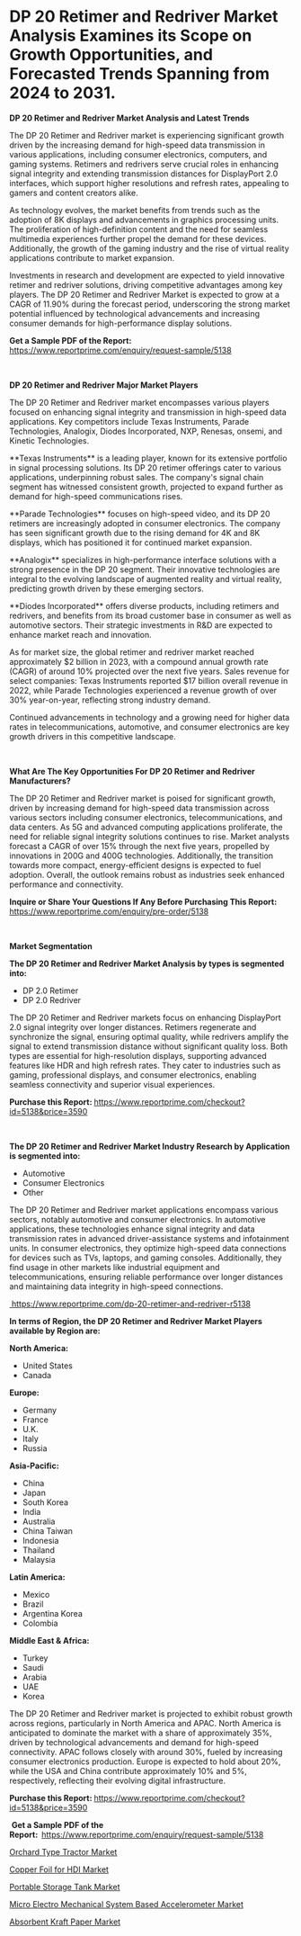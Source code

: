 <p><h1>DP 20 Retimer and Redriver Market Analysis Examines its Scope on Growth Opportunities, and Forecasted Trends Spanning from 2024 to 2031.</h1></p><p><strong>DP 20 Retimer and Redriver Market Analysis and Latest Trends</strong></p>
<p><p>The DP 20 Retimer and Redriver market is experiencing significant growth driven by the increasing demand for high-speed data transmission in various applications, including consumer electronics, computers, and gaming systems. Retimers and redrivers serve crucial roles in enhancing signal integrity and extending transmission distances for DisplayPort 2.0 interfaces, which support higher resolutions and refresh rates, appealing to gamers and content creators alike. </p><p>As technology evolves, the market benefits from trends such as the adoption of 8K displays and advancements in graphics processing units. The proliferation of high-definition content and the need for seamless multimedia experiences further propel the demand for these devices. Additionally, the growth of the gaming industry and the rise of virtual reality applications contribute to market expansion.</p><p>Investments in research and development are expected to yield innovative retimer and redriver solutions, driving competitive advantages among key players. The DP 20 Retimer and Redriver Market is expected to grow at a CAGR of 11.90% during the forecast period, underscoring the strong market potential influenced by technological advancements and increasing consumer demands for high-performance display solutions.</p></p>
<p><strong>Get a Sample PDF of the Report:&nbsp;</strong> <a href="https://www.reportprime.com/enquiry/request-sample/5138">https://www.reportprime.com/enquiry/request-sample/5138</a></p>
<p>&nbsp;</p>
<p><strong>DP 20 Retimer and Redriver Major Market Players</strong></p>
<p><p>The DP 20 Retimer and Redriver market encompasses various players focused on enhancing signal integrity and transmission in high-speed data applications. Key competitors include Texas Instruments, Parade Technologies, Analogix, Diodes Incorporated, NXP, Renesas, onsemi, and Kinetic Technologies.</p><p>**Texas Instruments** is a leading player, known for its extensive portfolio in signal processing solutions. Its DP 20 retimer offerings cater to various applications, underpinning robust sales. The company's signal chain segment has witnessed consistent growth, projected to expand further as demand for high-speed communications rises.</p><p>**Parade Technologies** focuses on high-speed video, and its DP 20 retimers are increasingly adopted in consumer electronics. The company has seen significant growth due to the rising demand for 4K and 8K displays, which has positioned it for continued market expansion.</p><p>**Analogix** specializes in high-performance interface solutions with a strong presence in the DP 20 segment. Their innovative technologies are integral to the evolving landscape of augmented reality and virtual reality, predicting growth driven by these emerging sectors.</p><p>**Diodes Incorporated** offers diverse products, including retimers and redrivers, and benefits from its broad customer base in consumer as well as automotive sectors. Their strategic investments in R&D are expected to enhance market reach and innovation.</p><p>As for market size, the global retimer and redriver market reached approximately $2 billion in 2023, with a compound annual growth rate (CAGR) of around 10% projected over the next five years. Sales revenue for select companies: Texas Instruments reported $17 billion overall revenue in 2022, while Parade Technologies experienced a revenue growth of over 30% year-on-year, reflecting strong industry demand. </p><p>Continued advancements in technology and a growing need for higher data rates in telecommunications, automotive, and consumer electronics are key growth drivers in this competitive landscape.</p></p>
<p>&nbsp;</p>
<p><strong>What Are The Key Opportunities For DP 20 Retimer and Redriver Manufacturers?</strong></p>
<p><p>The DP 20 Retimer and Redriver market is poised for significant growth, driven by increasing demand for high-speed data transmission across various sectors including consumer electronics, telecommunications, and data centers. As 5G and advanced computing applications proliferate, the need for reliable signal integrity solutions continues to rise. Market analysts forecast a CAGR of over 15% through the next five years, propelled by innovations in 200G and 400G technologies. Additionally, the transition towards more compact, energy-efficient designs is expected to fuel adoption. Overall, the outlook remains robust as industries seek enhanced performance and connectivity.</p></p>
<p><strong>Inquire or Share Your Questions If Any Before Purchasing This Report:</strong> <a href="https://www.reportprime.com/enquiry/pre-order/5138">https://www.reportprime.com/enquiry/pre-order/5138</a></p>
<p>&nbsp;</p>
<p><strong>Market Segmentation</strong></p>
<p><strong>The DP 20 Retimer and Redriver Market Analysis by types is segmented into:</strong></p>
<p><ul><li>DP 2.0 Retimer</li><li>DP 2.0 Redriver</li></ul></p>
<p><p>The DP 20 Retimer and Redriver markets focus on enhancing DisplayPort 2.0 signal integrity over longer distances. Retimers regenerate and synchronize the signal, ensuring optimal quality, while redrivers amplify the signal to extend transmission distance without significant quality loss. Both types are essential for high-resolution displays, supporting advanced features like HDR and high refresh rates. They cater to industries such as gaming, professional displays, and consumer electronics, enabling seamless connectivity and superior visual experiences.</p></p>
<p><strong>Purchase this Report:&nbsp;</strong><a href="https://www.reportprime.com/checkout?id=5138&price=3590">https://www.reportprime.com/checkout?id=5138&price=3590</a></p>
<p>&nbsp;</p>
<p><strong>The DP 20 Retimer and Redriver Market Industry Research by Application is segmented into:</strong></p>
<p><ul><li>Automotive</li><li>Consumer Electronics</li><li>Other</li></ul></p>
<p><p>The DP 20 Retimer and Redriver market applications encompass various sectors, notably automotive and consumer electronics. In automotive applications, these technologies enhance signal integrity and data transmission rates in advanced driver-assistance systems and infotainment units. In consumer electronics, they optimize high-speed data connections for devices such as TVs, laptops, and gaming consoles. Additionally, they find usage in other markets like industrial equipment and telecommunications, ensuring reliable performance over longer distances and maintaining data integrity in high-speed connections.</p></p>
<p><a href="https://www.reportprime.com/dp-20-retimer-and-redriver-r5138">&nbsp;https://www.reportprime.com/dp-20-retimer-and-redriver-r5138</a></p>
<p><strong>In terms of Region, the DP 20 Retimer and Redriver Market Players available by Region are:</strong></p>
<p>
    <p> <strong> North America: </strong>
        <ul>
            <li>United States</li>
            <li>Canada</li>
        </ul>
        </p> 
    <p> <strong> Europe: </strong>
        <ul>
            <li>Germany</li>
            <li>France</li>
            <li>U.K.</li>
            <li>Italy</li>
            <li>Russia</li>
        </ul>
        </p> 
    <p> <strong> Asia-Pacific: </strong>
        <ul>
            <li>China</li>
            <li>Japan</li>
            <li>South Korea</li>
            <li>India</li>
            <li>Australia</li>
            <li>China Taiwan</li>
            <li>Indonesia</li>
            <li>Thailand</li>
            <li>Malaysia</li>
        </ul>
        </p> 
    <p> <strong> Latin America: </strong>
        <ul>
            <li>Mexico</li>
            <li>Brazil</li>
            <li>Argentina Korea</li>
            <li>Colombia</li>
        </ul>
        </p> 
    <p> <strong> Middle East & Africa: </strong>
        <ul>
            <li>Turkey</li>
            <li>Saudi</li>
            <li>Arabia</li>
            <li>UAE</li>
            <li>Korea</li>
        </ul>
    </p>
    </p>
<p><p>The DP 20 Retimer and Redriver market is projected to exhibit robust growth across regions, particularly in North America and APAC. North America is anticipated to dominate the market with a share of approximately 35%, driven by technological advancements and demand for high-speed connectivity. APAC follows closely with around 30%, fueled by increasing consumer electronics production. Europe is expected to hold about 20%, while the USA and China contribute approximately 10% and 5%, respectively, reflecting their evolving digital infrastructure.</p></p>
<p><strong>Purchase this Report: </strong><a href="https://www.reportprime.com/checkout?id=5138&price=3590">https://www.reportprime.com/checkout?id=5138&price=3590</a></p>
<p>&nbsp;<strong>Get a Sample PDF of the Report:&nbsp;&nbsp;</strong><a href="https://www.reportprime.com/enquiry/request-sample/5138">https://www.reportprime.com/enquiry/request-sample/5138</a></p>
<p><strong></strong></p>
<p><p><a href="https://issuu.com/reportprime-2/docs/orchard-type-tractor-market-size-20_e8c128687a6bfa">Orchard Type Tractor Market</a></p><p><a href="https://github.com/HeatherFernandez476/Market-Research-Report-List-1/blob/main/copper-foil-for-hdi-market.md">Copper Foil for HDI Market</a></p><p><a href="https://www.linkedin.com/pulse/emerging-opportunities-challenges-global-portable-storage-ajgbc?trackingId=qRpq3bTjS76%2B%2BTt%2FwreysQ%3D%3D">Portable Storage Tank Market</a></p><p><a href="https://github.com/kathiestrine5ty/Market-Research-Report-List-1/blob/main/micro-electro-mechanical-system-based-accelerometer-market.md">Micro Electro Mechanical System Based Accelerometer Market</a></p><p><a href="https://www.linkedin.com/pulse/global-absorbent-kraft-paper-market-size-share-analysis-product-5pwuc?trackingId=KsCmPsufQ5e1WVqxsN1cug%3D%3D">Absorbent Kraft Paper Market</a></p></p>